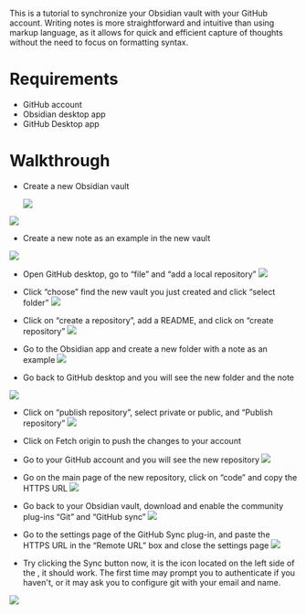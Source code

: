 This is a tutorial to synchronize your Obsidian vault with your GitHub account.
Writing notes is more straightforward and intuitive than using markup language, as it allows for quick and efficient capture of thoughts without the need to focus on formatting syntax.
# Requirements

- GitHub account
- Obsidian desktop app
- GitHub Desktop app

# Walkthrough

- Create a new Obsidian vault

    ![](https://i.imgur.com/cjSHnkQ.png)

![](https://i.imgur.com/s0EKVJC.png)
- Create a new note as an example in the new vault

![](https://i.imgur.com/Sijeghx.png)

- Open GitHub desktop, go to “file” and “add a local repository”
![](https://i.imgur.com/c2V4Z18.png)

- Click “choose” find the new vault you just created and click “select folder”
![](https://i.imgur.com/Np173JW.png)

- Click on “create a repository”, add a README, and click on “create repository”
![](https://i.imgur.com/14SDHqJ.png)

- Go to the Obsidian app and create a new folder with a note as an example
![](https://i.imgur.com/1UV9X8f.png)

- Go back to GitHub desktop and you will see the new folder and the note
    
![](https://i.imgur.com/08TfeIO.png)

- Click on “publish repository”, select private or public, and “Publish repository”
![](https://i.imgur.com/JGyMJbM.png)

- Click on Fetch origin to push the changes to your account
    
- Go to your GitHub account and you will see the new repository
![](https://i.imgur.com/53OYpGw.png)

- Go on the main page of the new repository, click on “code” and copy the HTTPS URL
![](https://i.imgur.com/l8oSYgw.png)

- Go back to your Obsidian vault, download and enable the community plug-ins “Git” and “GitHub sync”
![](https://i.imgur.com/Zwss4mo.png)

- Go to the settings page of the GitHub Sync plug-in, and paste the HTTPS URL in the “Remote URL” box and close the settings page
![](https://i.imgur.com/yCAAc5Y.png)

- Try clicking the Sync button now, it is the icon located on the left side of the  , it should work. The first time may prompt you to authenticate if you haven't, or it may ask you to configure git with your email and name.

![](https://i.imgur.com/5Qv9d7z.png)
